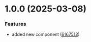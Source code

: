 # 1.0.0 (2025-03-08)


### Features

* added new component ([6167513](https://github.com/username/git-extended/commit/616751340827e04ae0e5e4f4a8fcf3a7258c2282))



